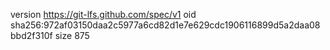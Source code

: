 version https://git-lfs.github.com/spec/v1
oid sha256:972af03150daa2c5977a6cd82d1e7e629cdc1906116899d5a2daa08bbd2f310f
size 875
